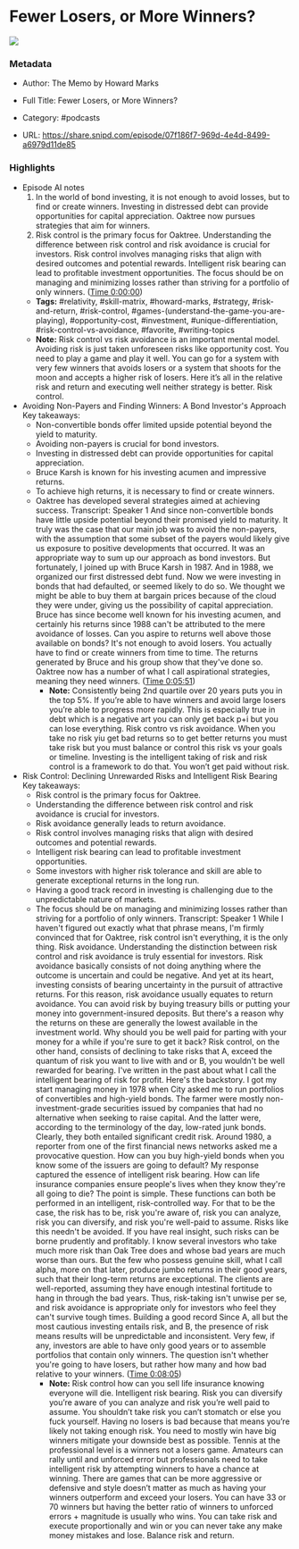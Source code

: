 # Fewer Losers, or More Winners?

![](https://wsrv.nl/?url=https%3A%2F%2Fcontent.production.cdn.art19.com%2Fimages%2Fcb%2F23%2Fab%2Fbd%2Fcb23abbd-3061-4456-a39a-217d1397fd85%2Fb490f2bd2924b5507078be3a3e3703460009a7713a1c1b4cdde30965ca676b7eeeedcd2f57a76ad3627a73f63cdcf8c547ef05945df437c40f16f5002cf5865a.jpeg&w=100&h=100)

### Metadata

- Author: The Memo by Howard Marks
- Full Title: Fewer Losers, or More Winners?
- Category: #podcasts



- URL: https://share.snipd.com/episode/07f186f7-969d-4e4d-8499-a6979d11de85

### Highlights

- Episode AI notes
  1. In the world of bond investing, it is not enough to avoid losses, but to find or create winners. Investing in distressed debt can provide opportunities for capital appreciation. Oaktree now pursues strategies that aim for winners.
  2. Risk control is the primary focus for Oaktree. Understanding the difference between risk control and risk avoidance is crucial for investors. Risk control involves managing risks that align with desired outcomes and potential rewards. Intelligent risk bearing can lead to profitable investment opportunities. The focus should be on managing and minimizing losses rather than striving for a portfolio of only winners. ([Time 0:00:00](https://share.snipd.com/episode-takeaways/42bb1c9f-304d-4e63-a2f0-1bff345a227b))
    - **Tags:** #relativity, #skill-matrix, #howard-marks, #strategy, #risk-and-return, #risk-control, #games-(understand-the-game-you-are-playing), #opportunity-cost, #investment, #unique-differentiation, #risk-control-vs-avoidance, #favorite, #writing-topics
    - **Note:** Risk control vs risk avoidance is an important mental model. Avoiding risk is just taken unforeseen risks like opportunity cost. You need to play a game and play it well. You can go for a system with very few winners that avoids losers or a system that shoots for the moon and accepts a higher risk of losers. Here it’s all in the relative risk and return and executing well neither strategy is better.
      Risk control.
- Avoiding Non-Payers and Finding Winners: A Bond Investor's Approach
  Key takeaways:
  - Non-convertible bonds offer limited upside potential beyond the yield to maturity.
  - Avoiding non-payers is crucial for bond investors.
  - Investing in distressed debt can provide opportunities for capital appreciation.
  - Bruce Karsh is known for his investing acumen and impressive returns.
  - To achieve high returns, it is necessary to find or create winners.
  - Oaktree has developed several strategies aimed at achieving success.
  Transcript:
  Speaker 1
  And since non-convertible bonds have little upside potential beyond their promised yield to maturity. It truly was the case that our main job was to avoid the non-payers, with the assumption that some subset of the payers would likely give us exposure to positive developments that occurred. It was an appropriate way to sum up our approach as bond investors. But fortunately, I joined up with Bruce Karsh in 1987. And in 1988, we organized our first distressed debt fund. Now we were investing in bonds that had defaulted, or seemed likely to do so. We thought we might be able to buy them at bargain prices because of the cloud they were under, giving us the possibility of capital appreciation. Bruce has since become well known for his investing acumen, and certainly his returns since 1988 can't be attributed to the mere avoidance of losses. Can you aspire to returns well above those available on bonds? It's not enough to avoid losers. You actually have to find or create winners from time to time. The returns generated by Bruce and his group show that they've done so. Oaktree now has a number of what I call aspirational strategies, meaning they need winners. ([Time 0:05:51](https://share.snipd.com/snip/d3cb1514-3890-4b08-9349-7642bcf21ba5))
    - **Note:** Consistently being 2nd quartile over 20 years puts you in the top 5%. If you’re able to have winners and avoid large losers you’re able to progress more rapidly. This is especially true in debt which is a negative art you can only get back p+i but you can lose everything. Risk contro vs risk avoidance. When you take no risk yiu get bad returns so to get better returns you must take risk but you must balance or control this risk vs your goals or timeline. Investing is the intelligent taking of risk and risk control is a framework to do that. You won’t get paid without risk.
- Risk Control: Declining Unrewarded Risks and Intelligent Risk Bearing
  Key takeaways:
  - Risk control is the primary focus for Oaktree.
  - Understanding the difference between risk control and risk avoidance is crucial for investors.
  - Risk avoidance generally leads to return avoidance.
  - Risk control involves managing risks that align with desired outcomes and potential rewards.
  - Intelligent risk bearing can lead to profitable investment opportunities.
  - Some investors with higher risk tolerance and skill are able to generate exceptional returns in the long run.
  - Having a good track record in investing is challenging due to the unpredictable nature of markets.
  - The focus should be on managing and minimizing losses rather than striving for a portfolio of only winners.
  Transcript:
  Speaker 1
  While I haven't figured out exactly what that phrase means, I'm firmly convinced that for Oaktree, risk control isn't everything, it is the only thing. Risk avoidance. Understanding the distinction between risk control and risk avoidance is truly essential for investors. Risk avoidance basically consists of not doing anything where the outcome is uncertain and could be negative. And yet at its heart, investing consists of bearing uncertainty in the pursuit of attractive returns. For this reason, risk avoidance usually equates to return avoidance. You can avoid risk by buying treasury bills or putting your money into government-insured deposits. But there's a reason why the returns on these are generally the lowest available in the investment world. Why should you be well paid for parting with your money for a while if you're sure to get it back? Risk control, on the other hand, consists of declining to take risks that A, exceed the quantum of risk you want to live with and or B, you wouldn't be well rewarded for bearing. I've written in the past about what I call the intelligent bearing of risk for profit. Here's the backstory. I got my start managing money in 1978 when City asked me to run portfolios of convertibles and high-yield bonds. The farmer were mostly non-investment-grade securities issued by companies that had no alternative when seeking to raise capital. And the latter were, according to the terminology of the day, low-rated junk bonds. Clearly, they both entailed significant credit risk. Around 1980, a reporter from one of the first financial news networks asked me a provocative question. How can you buy high-yield bonds when you know some of the issuers are going to default? My response captured the essence of intelligent risk bearing. How can life insurance companies ensure people's lives when they know they're all going to die? The point is simple. These functions can both be performed in an intelligent, risk-controlled way. For that to be the case, the risk has to be, risk you're aware of, risk you can analyze, risk you can diversify, and risk you're well-paid to assume. Risks like this needn't be avoided. If you have real insight, such risks can be borne prudently and profitably. I know several investors who take much more risk than Oak Tree does and whose bad years are much worse than ours. But the few who possess genuine skill, what I call alpha, more on that later, produce jumbo returns in their good years, such that their long-term returns are exceptional. The clients are well-reported, assuming they have enough intestinal fortitude to hang in through the bad years. Thus, risk-taking isn't unwise per se, and risk avoidance is appropriate only for investors who feel they can't survive tough times. Building a good record Since A, all but the most cautious investing entails risk, and B, the presence of risk means results will be unpredictable and inconsistent. Very few, if any, investors are able to have only good years or to assemble portfolios that contain only winners. The question isn't whether you're going to have losers, but rather how many and how bad relative to your winners. ([Time 0:08:05](https://share.snipd.com/snip/83c2638c-911c-411c-b140-7a02a2bdbd13))
    - **Note:** Risk control how can you sell life insurance knowing everyone will die. Intelligent risk bearing. Risk you can diversify you’re aware of you can analyze and risk you’re well paid to assume. You shouldn’t take risk you can’t stomatch or else you fuck yourself. Having no losers is bad because that means you’re likely not taking enough risk. You need to mostly win have big winners mitigate your downside best as possible. Tennis at the professional level is a winners not a losers game. Amateurs can rally until and unforced error but professionals need to take intelligent risk by attempting winners to have a chance at winning. There are games that can be more aggressive or defensive and style doesn’t matter as much as having your winners outperform and exceed your losers. You can have 33 or 70 winners but having the better ratio of winners to unforced errors + magnitude is usually who wins. You can take risk and execute proportionally and win or you can never take any make money mistakes and lose. Balance risk and return.
